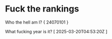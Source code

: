 # Fuck the rankings

Who the hell am I?
{ 24070101 }

What fucking year is it?
[ 2025-03-20T04:53:20Z ]
